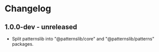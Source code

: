 # Changelog


## 1.0.0-dev - unreleased

- Split patternslib into "@patternslib/core" and "@patternslib/patterns" packages.

